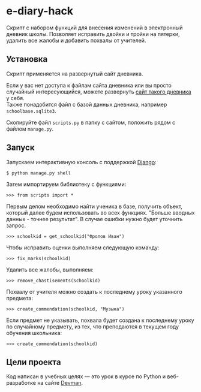 # e-diary-hack

Скрипт с набором функций для внесения изменений в электронный дневник школы. Позволяет исправить двойки и тройки на пятерки, удалить все жалобы и добавить похвалы от учителей.

## Установка
Скрипт применяется на развернутый сайт дневника.

Если у вас нет доступа к файлам сайта дневника или вы просто случайный интересующийся, можете развернуть [сайт такого дневника](https://github.com/devmanorg/e-diary/tree/master) у себя.  
Также понадобится файл с базой данных дневника, например `schoolbase.sqlite3`.

Скопируйте файл `scripts.py` в папку с сайтом, положить рядом с файлом `manage.py`.

## Запуск
Запускаем интерактивную консоль с поддержкой [Django](https://tutorial.djangogirls.org/ru/django/):
```
$ python manage.py shell
```
Затем импортируем библиотеку с функциями:
```
>>> from scripts import *
```
Первым делом необходимо найти ученика в базе, получить объект, который далее будем использовать во всех функциях. "Больше вводных данных - точнее результат". В случае ошибки нужно будет уточнить запрос.
```
>>> schoolkid = get_schoolkid("Фролов Иван")
```
Чтобы исправить оценки выполняем следующую команду:
```
>>> fix_marks(schoolkid)
```
Удалить все жалобы, выполняем:
```
>>> remove_chastisements(schoolkid)
```
Похвалу от учителя можно создать к последнему уроку указанного предмета:
```
>>> create_commendation(schoolkid, "Музыка")
```
Если предмет не указывать, похвала будет создана к последнему уроку по случайному предмету, из тех, что преподаются в текущем году обучения школьника:
```
>>> create_commendation(schoolkid)
```

## Цели проекта

Код написан в учебных целях — это урок в курсе по Python и веб-разработке на сайте [Devman](https://dvmn.org).
